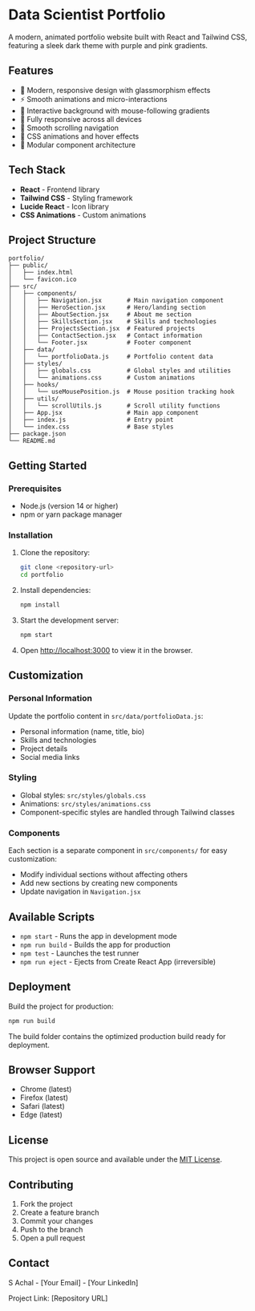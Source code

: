 # Data Scientist Portfolio

A modern, animated portfolio website built with React and Tailwind CSS, featuring a sleek dark theme with purple and pink gradients.

## Features

- 🎨 Modern, responsive design with glassmorphism effects
- ⚡ Smooth animations and micro-interactions
- 🌟 Interactive background with mouse-following gradients
- 📱 Fully responsive across all devices
- 🎯 Smooth scrolling navigation
- 💫 CSS animations and hover effects
- 🔧 Modular component architecture

## Tech Stack

- **React** - Frontend library
- **Tailwind CSS** - Styling framework
- **Lucide React** - Icon library
- **CSS Animations** - Custom animations

## Project Structure

```
portfolio/
├── public/
│   ├── index.html
│   └── favicon.ico
├── src/
│   ├── components/
│   │   ├── Navigation.jsx       # Main navigation component
│   │   ├── HeroSection.jsx      # Hero/landing section
│   │   ├── AboutSection.jsx     # About me section
│   │   ├── SkillsSection.jsx    # Skills and technologies
│   │   ├── ProjectsSection.jsx  # Featured projects
│   │   ├── ContactSection.jsx   # Contact information
│   │   └── Footer.jsx           # Footer component
│   ├── data/
│   │   └── portfolioData.js     # Portfolio content data
│   ├── styles/
│   │   ├── globals.css          # Global styles and utilities
│   │   └── animations.css       # Custom animations
│   ├── hooks/
│   │   └── useMousePosition.js  # Mouse position tracking hook
│   ├── utils/
│   │   └── scrollUtils.js       # Scroll utility functions
│   ├── App.jsx                  # Main app component
│   ├── index.js                 # Entry point
│   └── index.css                # Base styles
├── package.json
└── README.md
```

## Getting Started

### Prerequisites

- Node.js (version 14 or higher)
- npm or yarn package manager

### Installation

1. Clone the repository:
   ```bash
   git clone <repository-url>
   cd portfolio
   ```

2. Install dependencies:
   ```bash
   npm install
   ```

3. Start the development server:
   ```bash
   npm start
   ```

4. Open [http://localhost:3000](http://localhost:3000) to view it in the browser.

## Customization

### Personal Information
Update the portfolio content in `src/data/portfolioData.js`:
- Personal information (name, title, bio)
- Skills and technologies
- Project details
- Social media links

### Styling
- Global styles: `src/styles/globals.css`
- Animations: `src/styles/animations.css`
- Component-specific styles are handled through Tailwind classes

### Components
Each section is a separate component in `src/components/` for easy customization:
- Modify individual sections without affecting others
- Add new sections by creating new components
- Update navigation in `Navigation.jsx`

## Available Scripts

- `npm start` - Runs the app in development mode
- `npm run build` - Builds the app for production
- `npm test` - Launches the test runner
- `npm run eject` - Ejects from Create React App (irreversible)

## Deployment

Build the project for production:
```bash
npm run build
```

The build folder contains the optimized production build ready for deployment.

## Browser Support

- Chrome (latest)
- Firefox (latest)
- Safari (latest)
- Edge (latest)

## License

This project is open source and available under the [MIT License](LICENSE).

## Contributing

1. Fork the project
2. Create a feature branch
3. Commit your changes
4. Push to the branch
5. Open a pull request

## Contact

S Achal - [Your Email] - [Your LinkedIn]

Project Link: [Repository URL]